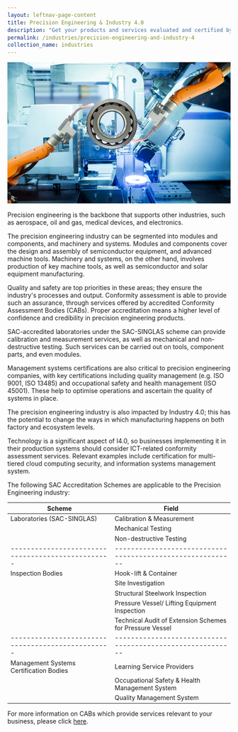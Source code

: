 ```yaml
---
layout: leftnav-page-content
title: Precision Engineering & Industry 4.0
description: "Get your products and services evaluated and certified by a Singapore Accreditation Council (SAC)-accredited Conformity Assessment Body (CAB)."
permalink: /industries/precision-engineering-and-industry-4
collection_name: industries
---
```


![Precision Engineering Industry](/images/industries/precision-engineering.jpg)

Precision engineering is the backbone that supports other industries, such as aerospace, oil and gas, medical devices, and electronics.

The precision engineering industry can be segmented into modules and components, and machinery and systems. Modules and components cover the design and assembly of semiconductor equipment, and advanced machine tools. Machinery and systems, on the other hand, involves production of key machine tools, as well as semiconductor and solar equipment manufacturing.

Quality and safety are top priorities in these areas; they ensure the industry's processes and output. Conformity assessment is able to provide such an assurance, through services offered by accredited Conformity Assessment Bodies (CABs). Proper accreditation means a higher level of confidence and credibility in precision engineering products.

SAC-accredited laboratories under the SAC-SINGLAS scheme can provide calibration and measurement services, as well as mechanical and non-destructive testing. Such services can be carried out on tools, component parts, and even modules. 

Management systems certifications are also critical to precision engineering companies, with key certifications including quality management (e.g. ISO 9001, ISO 13485) and occupational safety and health management (ISO 45001). These help to optimise operations and ascertain the quality of systems in place. 

The precision engineering industry is also impacted by Industry 4.0; this has the potential to change the ways in which manufacturing happens on both factory and ecosystem levels. 

Technology is a significant aspect of I4.0, so businesses implementing it in their production systems should consider ICT-related conformity assessment services. Relevant examples include certification for multi-tiered cloud computing security, and information systems management system.

The following SAC Accreditation Schemes are applicable to the Precision Engineering industry:

| Scheme                                          | Field                                                    |
|-------------------------------------------------|----------------------------------------------------------|
| Laboratories (SAC-SINGLAS)                      | Calibration & Measurement                                |
|                                                 | Mechanical Testing                                       |
|                                                 | Non-destructive Testing                                  |
|-------------------------------------------------|----------------------------------------------------------|
| Inspection Bodies                               | Hook-lift & Container                                    |
|                                                 | Site Investigation                                       |
|                                                 | Structural Steelwork Inspection                          |
|                                                 | Pressure Vessel/ Lifting Equipment Inspection            |
|                                                 | Technical Audit of Extension Schemes for Pressure Vessel |
|-------------------------------------------------|----------------------------------------------------------|
| Management Systems Certification Bodies         | Learning Service Providers                               |
|                                                 | Occupational Safety & Health Management System           |
|                                                 | Quality Management System                                |

For more information on CABs which provide services relevant to your business, please click [here](/services/accreditation-services).
